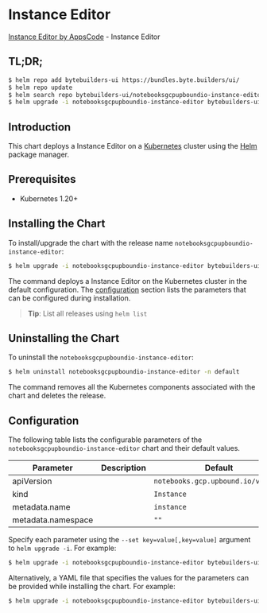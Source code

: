 # Instance Editor

[Instance Editor by AppsCode](https://byte.builders) - Instance Editor

## TL;DR;

```bash
$ helm repo add bytebuilders-ui https://bundles.byte.builders/ui/
$ helm repo update
$ helm search repo bytebuilders-ui/notebooksgcpupboundio-instance-editor --version=v0.4.18
$ helm upgrade -i notebooksgcpupboundio-instance-editor bytebuilders-ui/notebooksgcpupboundio-instance-editor -n default --create-namespace --version=v0.4.18
```

## Introduction

This chart deploys a Instance Editor on a [Kubernetes](http://kubernetes.io) cluster using the [Helm](https://helm.sh) package manager.

## Prerequisites

- Kubernetes 1.20+

## Installing the Chart

To install/upgrade the chart with the release name `notebooksgcpupboundio-instance-editor`:

```bash
$ helm upgrade -i notebooksgcpupboundio-instance-editor bytebuilders-ui/notebooksgcpupboundio-instance-editor -n default --create-namespace --version=v0.4.18
```

The command deploys a Instance Editor on the Kubernetes cluster in the default configuration. The [configuration](#configuration) section lists the parameters that can be configured during installation.

> **Tip**: List all releases using `helm list`

## Uninstalling the Chart

To uninstall the `notebooksgcpupboundio-instance-editor`:

```bash
$ helm uninstall notebooksgcpupboundio-instance-editor -n default
```

The command removes all the Kubernetes components associated with the chart and deletes the release.

## Configuration

The following table lists the configurable parameters of the `notebooksgcpupboundio-instance-editor` chart and their default values.

|     Parameter      | Description |                    Default                    |
|--------------------|-------------|-----------------------------------------------|
| apiVersion         |             | <code>notebooks.gcp.upbound.io/v1beta1</code> |
| kind               |             | <code>Instance</code>                         |
| metadata.name      |             | <code>instance</code>                         |
| metadata.namespace |             | <code>""</code>                               |


Specify each parameter using the `--set key=value[,key=value]` argument to `helm upgrade -i`. For example:

```bash
$ helm upgrade -i notebooksgcpupboundio-instance-editor bytebuilders-ui/notebooksgcpupboundio-instance-editor -n default --create-namespace --version=v0.4.18 --set apiVersion=notebooks.gcp.upbound.io/v1beta1
```

Alternatively, a YAML file that specifies the values for the parameters can be provided while
installing the chart. For example:

```bash
$ helm upgrade -i notebooksgcpupboundio-instance-editor bytebuilders-ui/notebooksgcpupboundio-instance-editor -n default --create-namespace --version=v0.4.18 --values values.yaml
```

